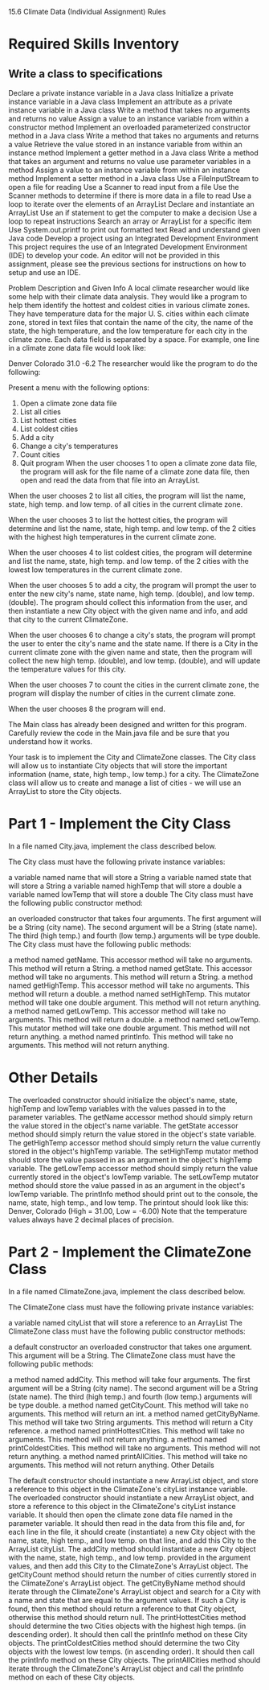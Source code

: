 15.6 Climate Data (Individual Assignment)
Rules

# Required Skills Inventory

## Write a class to specifications

Declare a private instance variable in a Java class
Initialize a private instance variable in a Java class
Implement an attribute as a private instance variable in a Java class
Write a method that takes no arguments and returns no value
Assign a value to an instance variable from within a constructor method
Implement an overloaded parameterized constructor method in a Java class
Write a method that takes no arguments and returns a value
Retrieve the value stored in an instance variable from within an instance method
Implement a getter method in a Java class
Write a method that takes an argument and returns no value
use parameter variables in a method
Assign a value to an instance variable from within an instance method
Implement a setter method in a Java class
Use a FileInputStream to open a file for reading
Use a Scanner to read input from a file
Use the Scanner methods to determine if there is more data in a file to read
Use a loop to iterate over the elements of an ArrayList
Declare and instantiate an ArrayList
Use an if statement to get the computer to make a decision
Use a loop to repeat instructions
Search an array or ArrayList for a specific item
Use System.out.printf to print out formatted text
Read and understand given Java code
Develop a project using an Integrated Development Environment
This project requires the use of an Integrated Development Environment (IDE) to develop your code. An editor will not be provided in this assignment, please see the previous sections for instructions on how to setup and use an IDE.

Problem Description and Given Info
A local climate researcher would like some help with their climate data analysis. They would like a program to help them identify the hottest and coldest cities in various climate zones. They have temperature data for the major U. S. cities within each climate zone, stored in text files that contain the name of the city, the name of the state, the high temperature, and the low temperature for each city in the climate zone. Each data field is separated by a space. For example, one line in a climate zone data file would look like:

Denver Colorado 31.0 -6.2
The researcher would like the program to do the following:

Present a menu with the following options:

1. Open a climate zone data file
2. List all cities
3. List hottest cities
4. List coldest cities
5. Add a city
6. Change a city's temperatures
7. Count cities
8. Quit program
When the user chooses 1 to open a climate zone data file, the program will ask for the file name of a climate zone data file, then open and read the data from that file into an ArrayList.

When the user chooses 2 to list all cities, the program will list the name, state, high temp. and low temp. of all cities in the current climate zone.

When the user chooses 3 to list the hottest cities, the program will determine and list the name, state, high temp. and low temp. of the 2 cities with the highest high temperatures in the current climate zone.

When the user chooses 4 to list coldest cities, the program will determine and list the name, state, high temp. and low temp. of the 2 cities with the lowest low temperatures in the current climate zone.

When the user chooses 5 to add a city, the program will prompt the user to enter the new city's name, state name, high temp. (double), and low temp. (double). The program should collect this information from the user, and then instantiate a new City object with the given name and info, and add that city to the current ClimateZone.

When the user chooses 6 to change a city's stats, the program will prompt the user to enter the city's name and the state name. If there is a City in the current climate zone with the given name and state, then the program will collect the new high temp. (double), and low temp. (double), and will update the temperature values for this city.

When the user chooses 7 to count the cities in the current climate zone, the program will display the number of cities in the current climate zone.

When the user chooses 8 the program will end.

The Main class has already been designed and written for this program. Carefully review the code in the Main.java file and be sure that you understand how it works.

Your task is to implement the City and ClimateZone classes. The City class will allow us to instantiate City objects that will store the important information (name, state, high temp., low temp.) for a city. The ClimateZone class will allow us to create and manage a list of cities - we will use an ArrayList<City> to store the City objects.

# Part 1 - Implement the City Class

In a file named City.java, implement the class described below.

The City class must have the following private instance variables:

a variable named name that will store a String
a variable named state that will store a String
a variable named highTemp that will store a double
a variable named lowTemp that will store a double
The City class must have the following public constructor method:

an overloaded constructor that takes four arguments. The first argument will be a String (city name). The second argument will be a String (state name). The third (high temp.) and fourth (low temp.) arguments will be type double.
The City class must have the following public methods:

a method named getName. This accessor method will take no arguments. This method will return a String.
a method named getState. This accessor method will take no arguments. This method will return a String.
a method named getHighTemp. This accessor method will take no arguments. This method will return a double.
a method named setHighTemp. This mutator method will take one double argument. This method will not return anything.
a method named getLowTemp. This accessor method will take no arguments. This method will return a double.
a method named setLowTemp. This mutator method will take one double argument. This method will not return anything.
a method named printInfo. This method will take no arguments. This method will not return anything.

# Other Details

The overloaded constructor should initialize the object's name, state, highTemp and lowTemp variables with the values passed in to the parameter variables.
The getName accessor method should simply return the value stored in the object's name variable.
The getState accessor method should simply return the value stored in the object's state variable.
The getHighTemp accessor method should simply return the value currently stored in the object's highTemp variable.
The setHighTemp mutator method should store the value passed in as an argument in the object's highTemp variable.
The getLowTemp accessor method should simply return the value currently stored in the object's lowTemp variable.
The setLowTemp mutator method should store the value passed in as an argument in the object's lowTemp variable.
The printInfo method should print out to the console, the name, state, high temp., and low temp. The printout should look like this:
Denver, Colorado (High = 31.00, Low = -6.00)
Note that the temperature values always have 2 decimal places of precision.

# Part 2 - Implement the ClimateZone Class

In a file named ClimateZone.java, implement the class described below.

The ClimateZone class must have the following private instance variables:

a variable named cityList that will store a reference to an ArrayList<City>
The ClimateZone class must have the following public constructor methods:

a default constructor
an overloaded constructor that takes one argument. This argument will be a String.
The ClimateZone class must have the following public methods:

a method named addCity. This method will take four arguments. The first argument will be a String (city name). The second argument will be a String (state name). The third (high temp.) and fourth (low temp.) arguments will be type double.
a method named getCityCount. This method will take no arguments. This method will return an int.
a method named getCityByName. This method will take two String arguments. This method will return a City reference.
a method named printHottestCities. This method will take no arguments. This method will not return anything.
a method named printColdestCities. This method will take no arguments. This method will not return anything.
a method named printAllCities. This method will take no arguments. This method will not return anything.
Other Details

The default constructor should instantiate a new ArrayList object, and store a reference to this object in the ClimateZone's cityList instance variable.
The overloaded constructor should instantiate a new ArrayList object, and store a reference to this object in the ClimateZone's cityList instance variable. It should then open the climate zone data file named in the parameter variable. It should then read in the data from this file and, for each line in the file, it should create (instantiate) a new City object with the name, state, high temp., and low temp. on that line, and add this City to the ArrayList cityList.
The addCity method should instantiate a new City object with the name, state, high temp., and low temp. provided in the argument values, and then add this City to the ClimateZone's ArrayList<City> object.
The getCityCount method should return the number of cities currently stored in the ClimateZone's ArrayList<City> object.
The getCityByName method should iterate through the ClimateZone's ArrayList<City> object and search for a City with a name and state that are equal to the argument values. If such a City is found, then this method should return a reference to that City object, otherwise this method should return null.
The printHottestCities method should determine the two Cities objects with the highest high temps. (in descending order). It should then call the printInfo method on these City objects.
The printColdestCities method should determine the two City objects with the lowest low temps. (in ascending order). It should then call the printInfo method on these City objects.
The printAllCities method should iterate through the ClimateZone's ArrayList<City> object and call the printInfo method on each of these City objects.